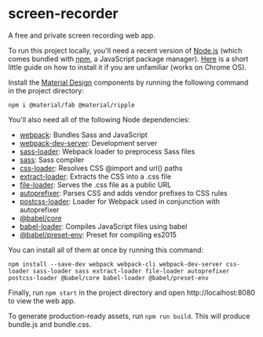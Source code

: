 # screen-recorder
A free and private screen recording web app.

To run this project locally, you'll need a recent version of [Node.js](https://nodejs.org) (which comes bundled with [npm](https://www.npmjs.com), a JavaScript package manager). [Here](https://linuxize.com/post/how-to-install-node-js-on-ubuntu-18.04) is a short little guide on how to install it if you are unfamiliar (works on Chrome OS).

Install the [Material Design](https://material.io) components by running the following command in the project directory:

    npm i @material/fab @material/ripple
    
You'll also need all of the following Node dependencies:
* [webpack](https://www.npmjs.com/package/webpack): Bundles Sass and JavaScript
* [webpack-dev-server](https://www.npmjs.com/package/webpack-dev-server): Development server
* [sass-loader](https://www.npmjs.com/package/sass-loader): Webpack loader to preprocess Sass files
* [sass](https://www.npmjs.com/package/sass): Sass compiler
* [css-loader](https://www.npmjs.com/package/css-loader): Resolves CSS @import and url() paths
* [extract-loader](https://github.com/peerigon/extract-loader): Extracts the CSS into a .css file
* [file-loader](https://github.com/webpack-contrib/file-loader): Serves the .css file as a public URL
* [autoprefixer](https://www.npmjs.com/package/autoprefixer): Parses CSS and adds vendor prefixes to CSS rules
* [postcss-loader](https://github.com/postcss/postcss-loader): Loader for Webpack used in conjunction with autoprefixer
* [@babel/core](https://www.npmjs.com/package/@babel/core)
* [babel-loader](https://www.npmjs.com/package/babel-loader): Compiles JavaScript files using babel
* [@babel/preset-env](https://www.npmjs.com/package/@babel/preset-env): Preset for compiling es2015

You can install all of them at once by running this command:

    npm install --save-dev webpack webpack-cli webpack-dev-server css-loader sass-loader sass extract-loader file-loader autoprefixer postcss-loader @babel/core babel-loader @babel/preset-env
    
Finally, run `npm start` in the project directory and open http://localhost:8080 to view the web app.

To generate production-ready assets, run `npm run build`. This will produce bundle.js and bundle.css.
